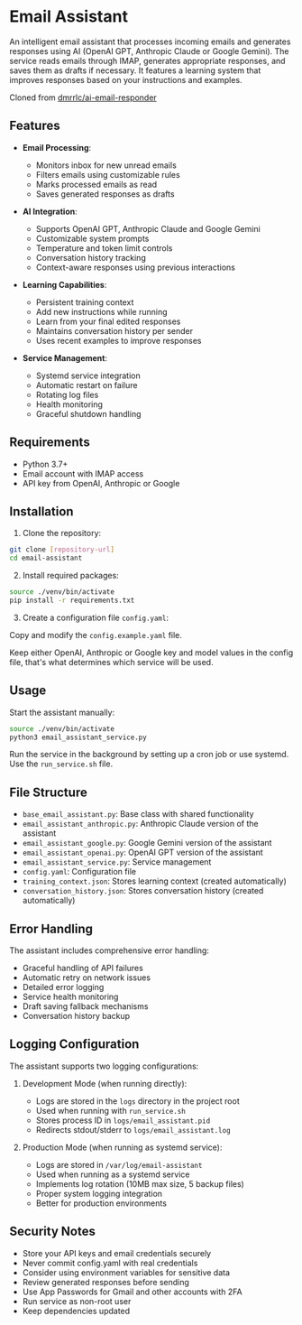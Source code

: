 # Email Assistant

An intelligent email assistant that processes incoming emails and generates responses using AI (OpenAI GPT, Anthropic Claude or Google Gemini). The service reads emails through IMAP, generates appropriate responses, and saves them as drafts if necessary. It features a learning system that improves responses based on your instructions and examples.

Cloned from [dmrrlc/ai-email-responder](https://github.com/dmrrlc/ai-email-responder)

## Features

- **Email Processing**:

  - Monitors inbox for new unread emails
  - Filters emails using customizable rules
  - Marks processed emails as read
  - Saves generated responses as drafts

- **AI Integration**:

  - Supports OpenAI GPT, Anthropic Claude and Google Gemini
  - Customizable system prompts
  - Temperature and token limit controls
  - Conversation history tracking
  - Context-aware responses using previous interactions

- **Learning Capabilities**:

  - Persistent training context
  - Add new instructions while running
  - Learn from your final edited responses
  - Maintains conversation history per sender
  - Uses recent examples to improve responses

- **Service Management**:
  - Systemd service integration
  - Automatic restart on failure
  - Rotating log files
  - Health monitoring
  - Graceful shutdown handling

## Requirements

- Python 3.7+
- Email account with IMAP access
- API key from OpenAI, Anthropic or Google

## Installation

1. Clone the repository:

```bash
git clone [repository-url]
cd email-assistant
```

2. Install required packages:

```bash
source ./venv/bin/activate
pip install -r requirements.txt
```

3. Create a configuration file `config.yaml`:

Copy and modify the `config.example.yaml` file.

Keep either OpenAI, Anthropic or Google key and model values in the config file, that's what determines which service will be used.

## Usage

Start the assistant manually:

```bash
source ./venv/bin/activate
python3 email_assistant_service.py
```

Run the service in the background by setting up a cron job or use systemd. Use the `run_service.sh` file.

## File Structure

- `base_email_assistant.py`: Base class with shared functionality
- `email_assistant_anthropic.py`: Anthropic Claude version of the assistant
- `email_assistant_google.py`: Google Gemini version of the assistant
- `email_assistant_openai.py`: OpenAI GPT version of the assistant
- `email_assistant_service.py`: Service management
- `config.yaml`: Configuration file
- `training_context.json`: Stores learning context (created automatically)
- `conversation_history.json`: Stores conversation history (created automatically)

## Error Handling

The assistant includes comprehensive error handling:

- Graceful handling of API failures
- Automatic retry on network issues
- Detailed error logging
- Service health monitoring
- Draft saving fallback mechanisms
- Conversation history backup

## Logging Configuration

The assistant supports two logging configurations:

1. Development Mode (when running directly):

   - Logs are stored in the `logs` directory in the project root
   - Used when running with `run_service.sh`
   - Stores process ID in `logs/email_assistant.pid`
   - Redirects stdout/stderr to `logs/email_assistant.log`

2. Production Mode (when running as systemd service):
   - Logs are stored in `/var/log/email-assistant`
   - Used when running as a systemd service
   - Implements log rotation (10MB max size, 5 backup files)
   - Proper system logging integration
   - Better for production environments

## Security Notes

- Store your API keys and email credentials securely
- Never commit config.yaml with real credentials
- Consider using environment variables for sensitive data
- Review generated responses before sending
- Use App Passwords for Gmail and other accounts with 2FA
- Run service as non-root user
- Keep dependencies updated
